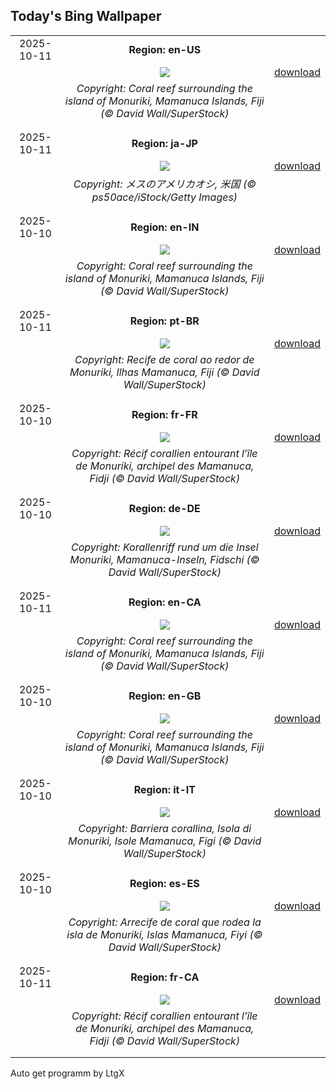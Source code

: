 ## Today's Bing Wallpaper
|      |      |      |
| :----: | :----: | :----: |
|2025-10-11|**Region: en-US**||
||![](https://www.bing.com/th?id=OHR.MonurikiFiji_EN-US0326449622_UHD.jpg&pid=hp&w=1152&h=648&rs=1&c=4)| [download](https://www.bing.com/th?id=OHR.MonurikiFiji_EN-US0326449622_UHD.jpg)|
||*Copyright: Coral reef surrounding the island of Monuriki, Mamanuca Islands, Fiji (© David Wall/SuperStock)*
||
|||
|2025-10-11|**Region: ja-JP**||
||![](https://www.bing.com/th?id=OHR.WoodDuckHen_JA-JP7933266501_UHD.jpg&pid=hp&w=1152&h=648&rs=1&c=4)| [download](https://www.bing.com/th?id=OHR.WoodDuckHen_JA-JP7933266501_UHD.jpg)|
||*Copyright: メスのアメリカオシ, 米国 (© ps50ace/iStock/Getty Images)*
||
|||
|2025-10-10|**Region: en-IN**||
||![](https://www.bing.com/th?id=OHR.MonurikiFiji_EN-IN0435648198_UHD.jpg&pid=hp&w=1152&h=648&rs=1&c=4)| [download](https://www.bing.com/th?id=OHR.MonurikiFiji_EN-IN0435648198_UHD.jpg)|
||*Copyright: Coral reef surrounding the island of Monuriki, Mamanuca Islands, Fiji (© David Wall/SuperStock)*
||
|||
|2025-10-11|**Region: pt-BR**||
||![](https://www.bing.com/th?id=OHR.MonurikiFiji_PT-BR5100753810_UHD.jpg&pid=hp&w=1152&h=648&rs=1&c=4)| [download](https://www.bing.com/th?id=OHR.MonurikiFiji_PT-BR5100753810_UHD.jpg)|
||*Copyright: Recife de coral ao redor de Monuriki, Ilhas Mamanuca, Fiji (© David Wall/SuperStock)*
||
|||
|2025-10-10|**Region: fr-FR**||
||![](https://www.bing.com/th?id=OHR.MonurikiFiji_FR-FR1965594259_UHD.jpg&pid=hp&w=1152&h=648&rs=1&c=4)| [download](https://www.bing.com/th?id=OHR.MonurikiFiji_FR-FR1965594259_UHD.jpg)|
||*Copyright: Récif corallien entourant l’île de Monuriki, archipel des Mamanuca, Fidji (© David Wall/SuperStock)*
||
|||
|2025-10-10|**Region: de-DE**||
||![](https://www.bing.com/th?id=OHR.MonurikiFiji_DE-DE3464420542_UHD.jpg&pid=hp&w=1152&h=648&rs=1&c=4)| [download](https://www.bing.com/th?id=OHR.MonurikiFiji_DE-DE3464420542_UHD.jpg)|
||*Copyright: Korallenriff rund um die Insel Monuriki, Mamanuca-Inseln, Fidschi (© David Wall/SuperStock)*
||
|||
|2025-10-11|**Region: en-CA**||
||![](https://www.bing.com/th?id=OHR.MonurikiFiji_EN-CA8167749404_UHD.jpg&pid=hp&w=1152&h=648&rs=1&c=4)| [download](https://www.bing.com/th?id=OHR.MonurikiFiji_EN-CA8167749404_UHD.jpg)|
||*Copyright: Coral reef surrounding the island of Monuriki, Mamanuca Islands, Fiji (© David Wall/SuperStock)*
||
|||
|2025-10-10|**Region: en-GB**||
||![](https://www.bing.com/th?id=OHR.MonurikiFiji_EN-GB5307318194_UHD.jpg&pid=hp&w=1152&h=648&rs=1&c=4)| [download](https://www.bing.com/th?id=OHR.MonurikiFiji_EN-GB5307318194_UHD.jpg)|
||*Copyright: Coral reef surrounding the island of Monuriki, Mamanuca Islands, Fiji (© David Wall/SuperStock)*
||
|||
|2025-10-10|**Region: it-IT**||
||![](https://www.bing.com/th?id=OHR.MonurikiFiji_IT-IT0760985138_UHD.jpg&pid=hp&w=1152&h=648&rs=1&c=4)| [download](https://www.bing.com/th?id=OHR.MonurikiFiji_IT-IT0760985138_UHD.jpg)|
||*Copyright: Barriera corallina, Isola di Monuriki, Isole Mamanuca, Figi (© David Wall/SuperStock)*
||
|||
|2025-10-10|**Region: es-ES**||
||![](https://www.bing.com/th?id=OHR.MonurikiFiji_ES-ES0990792283_UHD.jpg&pid=hp&w=1152&h=648&rs=1&c=4)| [download](https://www.bing.com/th?id=OHR.MonurikiFiji_ES-ES0990792283_UHD.jpg)|
||*Copyright: Arrecife de coral que rodea la isla de Monuriki, Islas Mamanuca, Fiyi (© David Wall/SuperStock)*
||
|||
|2025-10-11|**Region: fr-CA**||
||![](https://www.bing.com/th?id=OHR.MonurikiFiji_FR-CA5819012564_UHD.jpg&pid=hp&w=1152&h=648&rs=1&c=4)| [download](https://www.bing.com/th?id=OHR.MonurikiFiji_FR-CA5819012564_UHD.jpg)|
||*Copyright: Récif corallien entourant l’île de Monuriki, archipel des Mamanuca, Fidji (© David Wall/SuperStock)*
||
|||

Auto get programm by LtgX

